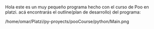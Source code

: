 Hola este es un muy pequeño programa hecho con el curso de Poo en platzi.
acá encontrarás el outline(plan de desarrollo) del programa:


/home/omar/Platzi/py-proyects/pooCourse/python/Main.png